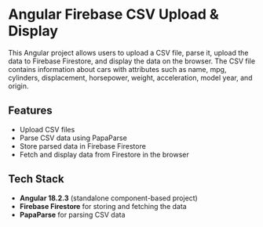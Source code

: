 # Angular Firebase CSV Upload & Display

This Angular project allows users to upload a CSV file, parse it, upload the data to Firebase Firestore, and display the data on the browser. The CSV file contains information about cars with attributes such as name, mpg, cylinders, displacement, horsepower, weight, acceleration, model year, and origin.

## Features

- Upload CSV files
- Parse CSV data using PapaParse
- Store parsed data in Firebase Firestore
- Fetch and display data from Firestore in the browser

## Tech Stack

- **Angular 18.2.3** (standalone component-based project)
- **Firebase Firestore** for storing and fetching the data
- **PapaParse** for parsing CSV data
